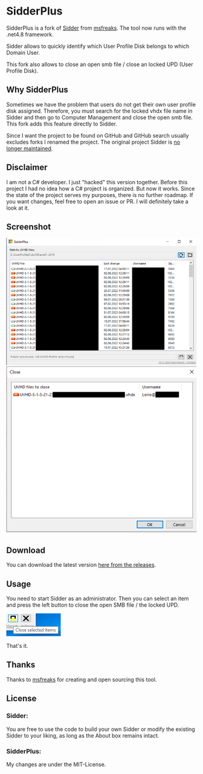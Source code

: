 # SidderPlus

SidderPlus is a fork of [Sidder](https://github.com/msfreaks/Sidder) from [msfreaks](https://github.com/msfreaks/). The tool now runs with the .net4.8 framework.

Sidder allows to quickly identify which User Profile Disk belongs to which Domain User. 

This fork also allows to close an open smb file / close an locked UPD (User Profile Disk).

## Why SidderPlus
Sometimes we have the problem that users do not get their own user profile disk assigned. Therefore, you must search for the locked vhdx file name in Sidder and then go to Computer Management and close the open smb file. This fork adds this feature directly to Sidder.

Since I want the project to be found on GitHub and GitHub search usually excludes forks I renamed the project. The original project Sidder is [no longer maintained](https://msfreaks.wordpress.com/2020/02/17/sidder-v2-6-open-sourced-and-more/).

## Disclaimer
I am not a C# developer. I just "hacked" this version together. Before this project I had no idea how a C# project is organized. But now it works. Since the state of the project serves my purposes, there is no further roadmap. If you want changes, feel free to open an issue or PR. I will definitely take a look at it.

## Screenshot
![](sidder_plus_screenshot.png)
![](sidder_plus_close_screenshot.png)

## Download
You can download the latest version [here from the releases](https://github.com/MarkusDick/SidderPlus/releases/).

## Usage
You need to start Sidder as an administrator. Then you can select an item and press the left button to close the open SMB file / the locked UPD.

![](how_to_close.png)

That's it.

## Thanks
Thanks to [msfreaks](https://github.com/msfreaks/) for creating and open sourcing this tool.

## License
### Sidder:
You are free to use the code to build your own Sidder or modify the existing Sidder to your liking, as long as the About box remains intact.

### SidderPlus:
My changes are under the MIT-License.